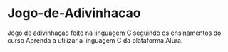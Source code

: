 # Jogo-de-Adivinhacao
Jogo de adivinhação feito na linguagem C seguindo os ensinamentos do curso Aprenda a utilizar a linguagem C da plataforma Alura.
